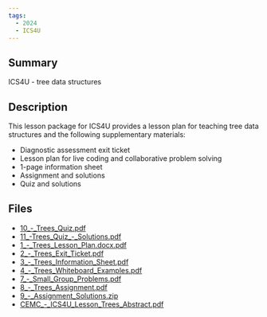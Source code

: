 ```yaml
---
tags:
  - 2024
  - ICS4U
---
```


## Summary

ICS4U - tree data structures

## Description

This lesson package for ICS4U provides a lesson plan for teaching tree data structures and the following supplementary materials:

<ul><li>Diagnostic assessment exit ticket</li><li>Lesson plan for live coding and collaborative problem solving</li><li>1-page information sheet</li><li>Assignment and solutions</li><li>Quiz and solutions</li></ul>

## Files

*   [10\_-\_Trees\_Quiz.pdf](https://www.russellgordon.ca/acse/cemc-cse-resources/resources/2024/Meagan_Furgal/10_-_Trees_Quiz.pdf)
*   [11\_-Trees\_Quiz\_-\_Solutions.pdf](https://www.russellgordon.ca/acse/cemc-cse-resources/resources/2024/Meagan_Furgal/11_-Trees_Quiz_-_Solutions.pdf)
*   [1\_-\_Trees\_Lesson\_Plan.docx.pdf](https://www.russellgordon.ca/acse/cemc-cse-resources/resources/2024/Meagan_Furgal/1_-_Trees_Lesson_Plan.docx.pdf)
*   [2\_-\_Trees\_Exit\_Ticket.pdf](https://www.russellgordon.ca/acse/cemc-cse-resources/resources/2024/Meagan_Furgal/2_-_Trees_Exit_Ticket.pdf)
*   [3\_-\_Trees\_Information\_Sheet.pdf](https://www.russellgordon.ca/acse/cemc-cse-resources/resources/2024/Meagan_Furgal/3_-_Trees_Information_Sheet.pdf)
*   [4\_-\_Trees\_Whiteboard\_Examples.pdf](https://www.russellgordon.ca/acse/cemc-cse-resources/resources/2024/Meagan_Furgal/4_-_Trees_Whiteboard_Examples.pdf)
*   [7\_-\_Small\_Group\_Problems.pdf](https://www.russellgordon.ca/acse/cemc-cse-resources/resources/2024/Meagan_Furgal/7_-_Small_Group_Problems.pdf)
*   [8\_-\_Trees\_Assignment.pdf](https://www.russellgordon.ca/acse/cemc-cse-resources/resources/2024/Meagan_Furgal/8_-_Trees_Assignment.pdf)
*   [9\_-\_Assignment\_Solutions.zip](https://www.russellgordon.ca/acse/cemc-cse-resources/resources/2024/Meagan_Furgal/9_-_Assignment_Solutions.zip)
*   [CEMC\_-\_ICS4U\_Lesson\_Trees\_Abstract.pdf](https://www.russellgordon.ca/acse/cemc-cse-resources/resources/2024/Meagan_Furgal/CEMC_-_ICS4U_Lesson_Trees_Abstract.pdf)
